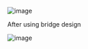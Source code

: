 ![image](https://user-images.githubusercontent.com/9116508/180366702-698f9779-63d7-450f-adc3-09773bf344d6.png)

After using bridge design

![image](https://user-images.githubusercontent.com/9116508/180386215-45aa3470-1ac9-4dde-9654-756fe99b4af0.png)

